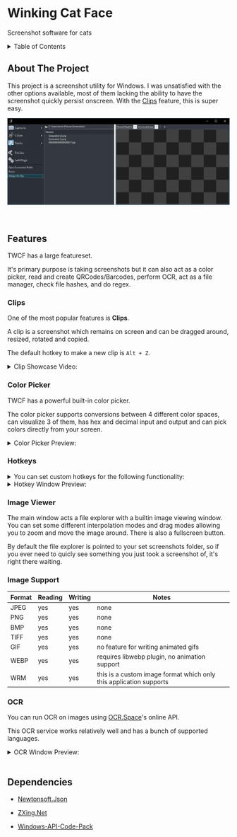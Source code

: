 # Winking Cat Face

Screenshot software for cats

<!-- TABLE OF CONTENTS -->
<details>
  <summary>Table of Contents</summary>
  <ol>
    <li>
      <a href="#about-the-project">About The Project</a>
    </li>
    <li>
      <a href="#features">Features</a>
      <ul>
        <li><a href="#clips">Clips</a></li>
        <li><a href="#color-picker">Color Picker</a></li>
        <li><a href="#hotkeys">Hotkeys</a></li>
        <li><a href="#image-viewer">Image Viewer</a></li>
        <li><a href="#image-support">Image Support</a></li>
        <li><a href="#ocr">OCR</a></li>
      </ul>
    </li>
    <li><a href="#dependencies">Dependencies</a></li>
  </ol>
</details>

## About The Project

This project is a screenshot utility for Windows. I was unsatisfied with the other options available, most of them lacking the ability to have the screenshot quickly persist onscreen. With the <a href="#clips">Clips</a> feature, this is super easy.

![Main Window Preview](./preview/mainwindow.jpg)

<br>

## Features

TWCF has a large featureset.

It's primary purpose is taking screenshots but it can also act as a color picker, read and create QRCodes/Barcodes, perform OCR, act as a file manager, check file hashes, and do regex.

### Clips

One of the most popular features is **Clips**.

A clip is a screenshot which remains on screen and can be dragged around, resized, rotated and copied.

The default hotkey to make a new clip is `Alt + Z`.

<details>

  <summary>Clip Showcase Video:</summary>

![Clip preview video](./preview/clips.mp4)

</details>


### Color Picker

TWCF has a powerful built-in color picker.

The color picker supports conversions between 4 different color spaces, can visualize 3 of them, has hex and decimal input and output and can pick colors directly from your screen.

<details>

  <summary>Color Picker Preview:</summary>

![Color Picker Window Preview](./preview/colorpicker.mp4)

</details>

### Hotkeys

<details>

  <summary>You can set custom hotkeys for the following functionality:</summary>

| Name  | Description |
|---------|---------|
| None                             | do nothing     |
| Region Capture                   | select an area to screenshot |
| New Clip From Region Capture     | createa a clip from a selected area |
| New Clip From File               | createa a clip from a selected file |
| New Clip From Clipboard          | createa a clip from an image in your clipboard |
| Screen Color Picker              | choose a color on your screen to copy it |
| Capture Last Region              | capture last selected region |
| Capture Fullscreen               | capture all monitors |
| Capture Active Monitor           | capture the monitor with your mouse on it |
| Capture Active Window            | capture the active window |
| Capture Window                   | do nothing |
| Capture gif                      | do nothing |
| New OCR Capture                  | do nothing |
| Color Wheel Picker               | opens a new color picker window |
| Hash Check                       | opens a new hash check window  |
| Regex                            | opens a new regex window  |
| QRCode                           | opens a new QRCode window  |
| Open Main Form                   | opens the main window |

</details>

<details>

  <summary>Hotkey Window Preview:</summary>

![Hotkey Window Preview](./preview/hotkeys.jpg)

</details>


### Image Viewer

The main window acts a file explorer with a builtin image viewing window. You can set some different interpolation modes and drag modes allowing you to zoom and move the image around. There is also a fullscreen button.

By default the file explorer is pointed to your set screenshots folder, so if you ever need to quicly see something you just took a screenshot of, it's right there waiting.


### Image Support

| Format  | Reading | Writing | Notes              |
|---------|---------|---------|--------------------|
| JPEG    | yes     | yes     | none               |
| PNG     | yes     | yes     | none               |
| BMP     | yes     | yes     | none               |
| TIFF    | yes     | yes     | none               |
| GIF     | yes     | yes     | no feature for writing animated gifs |
| WEBP    | yes     | yes     | requires libwebp plugin, no animation support |
| WRM     | yes     | yes     | this is a custom image format which only this application supports |


### OCR

You can run OCR on images using [OCR.Space](https://ocr.space/)'s online API.

This OCR service works relatively well and has a bunch of supported languages.

<details>

  <summary>OCR Window Preview:</summary>

![OCR Window Preview](./preview/ocr.jpg)

</details>


<br>


## Dependencies

- [Newtonsoft.Json](https://github.com/JamesNK/Newtonsoft.Json)

- [ZXing.Net](https://github.com/micjahn/ZXing.Net)

- [Windows-API-Code-Pack](https://github.com/contre/Windows-API-Code-Pack-1.1)

